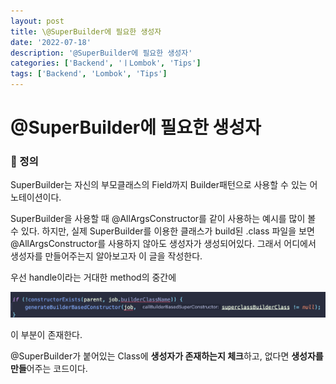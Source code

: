 ```yaml
---
layout: post
title: \@SuperBuilder에 필요한 생성자
date: '2022-07-18'
description: '@SuperBuilder에 필요한 생성자'
categories: ['Backend', 'ㅣLombok', 'Tips']
tags: ['Backend', 'Lombok', 'Tips']
---
```

# @SuperBuilder에 필요한 생성자



### 📌 정의

SuperBuilder는 자신의 부모클래스의 Field까지 Builder패턴으로 사용할 수 있는 어노테이션이다.

SuperBuilder을 사용할 때 @AllArgsConstructor를 같이 사용하는 예시를 많이 볼 수 있다. 하지만, 실제 SuperBuilder를 이용한 클래스가 build된 .class 파일을 보면 @AllArgsConstructor를 사용하지 않아도 생성자가 생성되어있다. 그래서 어디에서 생성자를 만들어주는지 알아보고자 이 글을 작성한다.

우선 handle이라는 거대한 method의 중간에

![SuperBuilder](https://github.com/leeseojune53/yatudy/blob/main/images/SuperBuilder.png)

이 부분이 존재한다.

@SuperBuilder가 붙어있는 Class에 **생성자가 존재하는지 체크**하고, 없다면 **생성자를 만들**어주는 코드이다.